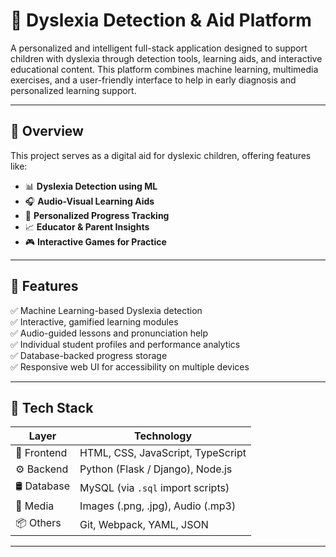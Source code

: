 # 🧠 Dyslexia Detection & Aid Platform

A personalized and intelligent full-stack application designed to support children with dyslexia through detection tools, learning aids, and interactive educational content. This platform combines machine learning, multimedia exercises, and a user-friendly interface to help in early diagnosis and personalized learning support.

---

## 🚀 Overview

This project serves as a digital aid for dyslexic children, offering features like:

- 📊 **Dyslexia Detection using ML**
- 🎧 **Audio-Visual Learning Aids**
- 🧠 **Personalized Progress Tracking**
- 📈 **Educator & Parent Insights**
- 🎮 **Interactive Games for Practice**

---

## 🧩 Features

✅ Machine Learning-based Dyslexia detection  
✅ Interactive, gamified learning modules  
✅ Audio-guided lessons and pronunciation help  
✅ Individual student profiles and performance analytics  
✅ Database-backed progress storage  
✅ Responsive web UI for accessibility on multiple devices  

---

## 🧪 Tech Stack

| Layer       | Technology                          |
|-------------|--------------------------------------|
| 🎨 Frontend | HTML, CSS, JavaScript, TypeScript    |
| ⚙️ Backend  | Python (Flask / Django), Node.js     |
| 🛢 Database | MySQL (via `.sql` import scripts)     |
| 🎥 Media    | Images (.png, .jpg), Audio (.mp3)     |
| 📦 Others   | Git, Webpack, YAML, JSON             |

---

